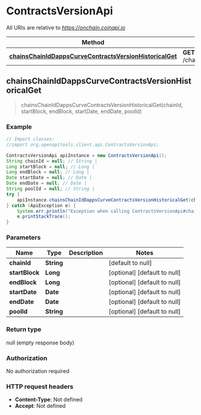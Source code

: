 # ContractsVersionApi

All URIs are relative to *https://onchain.coinapi.io*

Method | HTTP request | Description
------------- | ------------- | -------------
[**chainsChainIdDappsCurveContractsVersionHistoricalGet**](ContractsVersionApi.md#chainsChainIdDappsCurveContractsVersionHistoricalGet) | **GET** /chains/{chain_id}/dapps/curve/contractsVersion/historical | 



## chainsChainIdDappsCurveContractsVersionHistoricalGet

> chainsChainIdDappsCurveContractsVersionHistoricalGet(chainId, startBlock, endBlock, startDate, endDate, poolId)



### Example

```java
// Import classes:
//import org.openapitools.client.api.ContractsVersionApi;

ContractsVersionApi apiInstance = new ContractsVersionApi();
String chainId = null; // String | 
Long startBlock = null; // Long | 
Long endBlock = null; // Long | 
Date startDate = null; // Date | 
Date endDate = null; // Date | 
String poolId = null; // String | 
try {
    apiInstance.chainsChainIdDappsCurveContractsVersionHistoricalGet(chainId, startBlock, endBlock, startDate, endDate, poolId);
} catch (ApiException e) {
    System.err.println("Exception when calling ContractsVersionApi#chainsChainIdDappsCurveContractsVersionHistoricalGet");
    e.printStackTrace();
}
```

### Parameters


Name | Type | Description  | Notes
------------- | ------------- | ------------- | -------------
 **chainId** | **String**|  | [default to null]
 **startBlock** | **Long**|  | [optional] [default to null]
 **endBlock** | **Long**|  | [optional] [default to null]
 **startDate** | **Date**|  | [optional] [default to null]
 **endDate** | **Date**|  | [optional] [default to null]
 **poolId** | **String**|  | [optional] [default to null]

### Return type

null (empty response body)

### Authorization

No authorization required

### HTTP request headers

- **Content-Type**: Not defined
- **Accept**: Not defined

